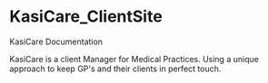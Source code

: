 # KasiCare_ClientSite

KasiCare Documentation


KasiCare is a client Manager for Medical Practices.
Using a unique approach to keep GP's and their clients
 in perfect touch.
 

